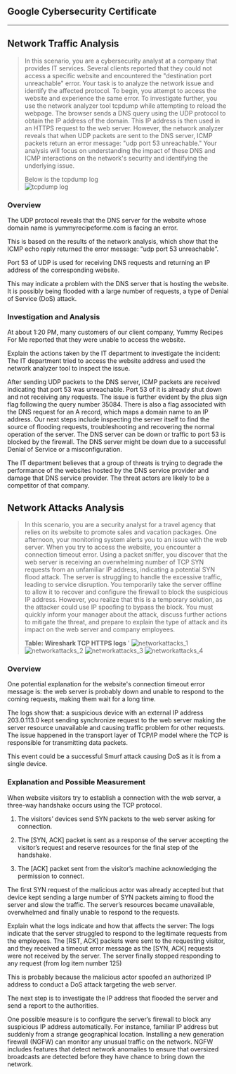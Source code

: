 Google Cybersecurity Certificate
---
---
## Network Traffic Analysis
> In this scenario, you are a cybersecurity analyst at a company that provides IT services. Several clients reported that they could not access a specific website and encountered the "destination port unreachable" error. Your task is to analyze the network issue and identify the affected protocol. To begin, you attempt to access the website and experience the same error. To investigate further, you use the network analyzer tool tcpdump while attempting to reload the webpage. The browser sends a DNS query using the UDP protocol to obtain the IP address of the domain. This IP address is then used in an HTTPS request to the web server. However, the network analyzer reveals that when UDP packets are sent to the DNS server, ICMP packets return an error message: "udp port 53 unreachable." Your analysis will focus on understanding the impact of these DNS and ICMP interactions on the network's security and identifying the underlying issue.
>
> Below is the tcpdump log <br/>
> ![tcpdump log](../images/networktrafficanalyzer.png)

### Overview
The UDP protocol reveals that the DNS server for the website whose domain name is yummyrecipeforme.com is facing an error.

This is based on the results of the network analysis, which show that the ICMP echo reply returned the error message: “udp port 53 unreachable”.

Port 53 of UDP is used for receiving DNS requests and returning an IP address of the corresponding website.

This may indicate a problem with the DNS server that is hosting the website. It is possibly being flooded with a large number of requests, a type of Denial of Service (DoS) attack.

### Investigation and Analysis
At about 1:20 PM, many customers of our client company, Yummy Recipes For Me reported that they were unable to access the website.

Explain the actions taken by the IT department to investigate the incident: The IT department tried to access the website address and used the network analyzer tool to inspect the issue.

After sending UDP packets to the DNS server, ICMP packets are received indicating that port 53 was unreachable. Port 53 of it is already shut down and not receiving any requests. The issue is further evident by the plus sign flag following the query number 35084. There is also a flag associated with the DNS request for an A record, which maps a domain name to an IP address.  Our next steps include inspecting the server itself to find the source of flooding requests, troubleshooting and recovering the normal operation of the server. The DNS server can be down or traffic to port 53 is blocked by the firewall. The DNS server might be down due to a successful Denial of Service or a misconfiguration.

The IT department believes that a group of threats is trying to degrade the performance of the websites hosted by the DNS service provider and damage that DNS service provider. The threat actors are likely to be a competitor of that company.

## Network Attacks Analysis
> In this scenario, you are a security analyst for a travel agency that relies on its website to promote sales and vacation packages. One afternoon, your monitoring system alerts you to an issue with the web server. When you try to access the website, you encounter a connection timeout error. Using a packet sniffer, you discover that the web server is receiving an overwhelming number of TCP SYN requests from an unfamiliar IP address, indicating a potential SYN flood attack. The server is struggling to handle the excessive traffic, leading to service disruption. You temporarily take the server offline to allow it to recover and configure the firewall to block the suspicious IP address. However, you realize that this is a temporary solution, as the attacker could use IP spoofing to bypass the block. You must quickly inform your manager about the attack, discuss further actions to mitigate the threat, and prepare to explain the type of attack and its impact on the web server and company employees.
> 
> **Table: Wireshark TCP HTTPS logs** '
> ![networkattacks_1](../images/networkattacks_1.png)
> ![networkattacks_2](../images/networkattacks_2.png)
> ![networkattacks_3](../images/networkattacks_3.png)
> ![networkattacks_4](../images/networkattacks_4.png)

### Overview
One potential explanation for the website's connection timeout error message is: the web server is probably down and unable to respond to the coming requests, making them wait for a long time.

The logs show that: a suspicious device with an external IP address 203.0.113.0 kept sending synchronize request to the web server making the server resource unavailable and causing traffic problem for other requests. The issue happened in the transport layer of TCP/IP model where the TCP is responsible for transmitting data packets.

This event could be a successful Smurf attack causing DoS as it is from a single device.

### Explanation and Possible Measurement
When website visitors try to establish a connection with the web server, a three-way handshake occurs using the TCP protocol.
1.	The visitors’ devices send SYN packets to the web server asking for connection.

2.	The [SYN, ACK] packet is sent as a response of the server accepting the visitor’s request and reserve resources for the final step of the handshake.

3.	The [ACK] packet sent from the visitor’s machine acknowledging the permission to connect.

The first SYN request of the malicious actor was already accepted but that device kept sending a large number of SYN packets aiming to flood the server and slow the traffic. The server’s resources became unavailable, overwhelmed and finally unable to respond to the requests.

Explain what the logs indicate and how that affects the server:
The logs indicate that the server struggled to respond to the legitimate requests from the employees. The [RST, ACK] packets were sent to the requesting visitor, and they received a timeout error message as the [SYN, ACK] requests were not received by the server. The server finally stopped responding to any request (from log item number 125)

This is probably because the malicious actor spoofed an authorized IP address to conduct a DoS attack targeting the web server.

The next step is to investigate the IP address that flooded the server and send a report to the authorities.

One possible measure is to configure the server’s firewall to block any suspicious IP address automatically. For instance, familiar IP address but suddenly from a strange geographical location. Installing a new generation firewall (NGFW) can monitor any unusual traffic on the network. NGFW includes features that detect network anomalies to ensure that oversized broadcasts are detected before they have chance to bring down the network.

